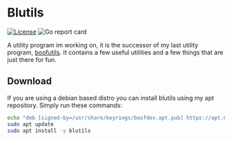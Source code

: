 # Blutils

[![License](https://img.shields.io/github/license/hexahigh/blutils)](https://github.com/hexahigh/blutils/blob/main/LICENSE)
![Go report card](https://goreportcard.com/badge/github.com/hexahigh/blutils)<br>

A utility program im working on, it is the successor of my last utility program, [boofutils](https://github.com/hexahigh/boofutils).
It contains a few useful utilities and a few things that are just there for fun.

## Download

If you are using a debian based distro you can install blutils using my apt repository.
Simply run these commands:

```bash
echo "deb [signed-by=/usr/share/keyrings/boofdev.apt.pub] https://apt.080609.xyz stable main" | sudo tee -a /etc/apt/sources.list.d/boofdev.list && sudo wget -q -O /usr/share/keyrings/boofdev.apt.pub https://apt.080609.xyz/pgp-key.public
sudo apt update
sudo apt install -y blutils
```